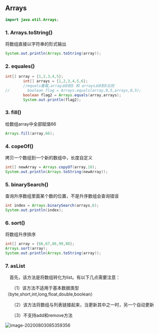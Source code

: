 ## Arrays

```java
import java.util.Arrays;
```

### 1. Arrays.toString()

将数组直接以字符串的形式输出

```java
System.out.println(Arrays.toString(array));
```

### 2. equales()

```java
int[] array = {1,2,3,4,5};
        int[] arrays = {1,2,3,4,5,6};
        //equals重载,array从0到5 和 arrays从0到5比较
//        boolean flag = Arrays.equals(array,0,5,arrays,0,5);
        boolean flag2 = Arrays.equals(array,arrays);
        System.out.println(flag2);
```

### 3. fill()

给数组array中全部赋值66

```java
Arrays.fill(array,66);
```

### 4. copeOf()

拷贝一个数组到一个新的数组中，长度自定义

```java
int[] newArray = Arrays.copyOf(array,10);
System.out.println(Arrays.toString(newArray));
```

### 5. binarySearch()

查询升序数组里面某个数的位置，不是升序数组会查询错误

```java
int index = Arrays.binarySearch(arrays,6);
System.out.println(index);
```

### 6. sort()

将数组升序排序

```java
int[] array = {66,67,86,99,88};
Arrays.sort(array);
System.out.println(Arrays.toString(array));
```

### 7. asList

　首先，该方法是将数组转化为list。有以下几点需要注意：

　　（1）该方法不适用于基本数据类型（byte,short,int,long,float,double,boolean）

　　（2）该方法将数组与列表链接起来，当更新其中之一时，另一个自动更新

　　（3）不支持add和remove方法

![image-20200803085359356](C:\Users\userhan\AppData\Roaming\Typora\typora-user-images\image-20200803085359356.png)